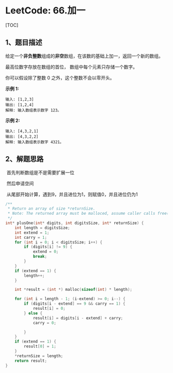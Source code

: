 # LeetCode: 66.加一

[TOC]

## 1、题目描述

给定一个**非负整数**组成的**非空**数组，在该数的基础上加一，返回一个新的数组。

最高位数字存放在数组的首位， 数组中每个元素只存储一个数字。

你可以假设除了整数 0 之外，这个整数不会以零开头。

**示例 1:**

```
输入: [1,2,3]
输出: [1,2,4]
解释: 输入数组表示数字 123。
```

**示例 2:**

```
输入: [4,3,2,1]
输出: [4,3,2,2]
解释: 输入数组表示数字 4321。
```



## 2、解题思路

​	首先判断数组是不是需要扩展一位

​	然后申请空间

​	从尾部开始计算，遇到9，并且进位为1，则赋值0，并且进位仍为1

```c
/**
 * Return an array of size *returnSize.
 * Note: The returned array must be malloced, assume caller calls free().
 */
int* plusOne(int* digits, int digitsSize, int* returnSize) {
    int length = digitsSize;
    int extend = 1;
    int carry = 1;
    for (int i = 0; i < digitsSize; i++) {
        if (digits[i] != 9) {
            extend = 0;
            break;
        }
    }
    if (extend == 1) {
        length++;
    }

    int *result = (int *) malloc(sizeof(int) * length);

    for (int i = length - 1; (i-extend) >= 0; i--) {
        if (digits[i - extend] == 9 && carry == 1) {
            result[i] = 0;
        } else {
            result[i] = digits[i - extend] + carry;
            carry = 0;

        }
    }
    if (extend == 1) {
        result[0] = 1;
    }
    *returnSize = length;
    return result;
}
```

